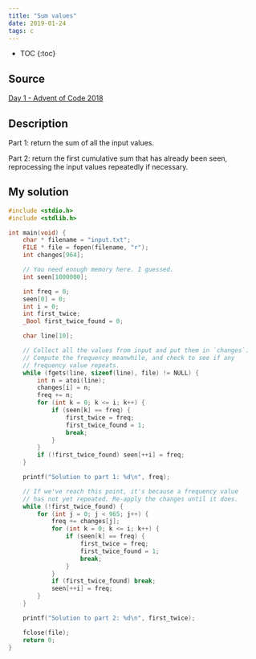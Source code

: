 ```yaml
---
title: "Sum values"
date: 2019-01-24
tags: c
---
```


* TOC
{:toc}

## Source

[Day 1 - Advent of Code 2018](https://adventofcode.com/2018/day/1)


## Description

Part 1: return the sum of all the input values.

Part 2: return the first cumulative sum that has already been seen,
reprocessing the input values repeatedly if necessary.


## My solution

```c
#include <stdio.h>
#include <stdlib.h>

int main(void) {
    char * filename = "input.txt";
    FILE * file = fopen(filename, "r");
    int changes[964];

    // You need enough memory here. I guessed.
    int seen[1000000];

    int freq = 0;
    seen[0] = 0;
    int i = 0;
    int first_twice;
    _Bool first_twice_found = 0;

    char line[10];

    // Collect all the values from input and put them in `changes`.
    // Compute the frequency meanwhile, and check to see if any
    // frequency value repeats.
    while (fgets(line, sizeof(line), file) != NULL) {
        int n = atoi(line);
        changes[i] = n;
        freq += n;
        for (int k = 0; k <= i; k++) {
            if (seen[k] == freq) {
                first_twice = freq;
                first_twice_found = 1;
                break;
            }
        }
        if (!first_twice_found) seen[++i] = freq;
    }

    printf("Solution to part 1: %d\n", freq);

    // If we've reach this point, it's because a frequency value
    // has not yet repeated. Re-apply the changes until it does.
    while (!first_twice_found) {
        for (int j = 0; j < 965; j++) {
            freq += changes[j];
            for (int k = 0; k <= i; k++) {
                if (seen[k] == freq) {
                    first_twice = freq;
                    first_twice_found = 1;
                    break;
                }
            }
            if (first_twice_found) break;
            seen[++i] = freq;
        }
    }

    printf("Solution to part 2: %d\n", first_twice);

    fclose(file);
    return 0;
}
```
